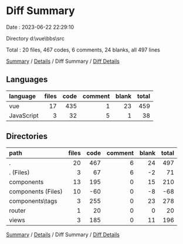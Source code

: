 # Diff Summary

Date : 2023-06-22 22:29:10

Directory d:\\vue\\bbs\\src

Total : 20 files,  467 codes, 6 comments, 24 blanks, all 497 lines

[Summary](results.md) / [Details](details.md) / Diff Summary / [Diff Details](diff-details.md)

## Languages
| language | files | code | comment | blank | total |
| :--- | ---: | ---: | ---: | ---: | ---: |
| vue | 17 | 435 | 1 | 23 | 459 |
| JavaScript | 3 | 32 | 5 | 1 | 38 |

## Directories
| path | files | code | comment | blank | total |
| :--- | ---: | ---: | ---: | ---: | ---: |
| . | 20 | 467 | 6 | 24 | 497 |
| . (Files) | 3 | 67 | 6 | -2 | 71 |
| components | 13 | 195 | 0 | 15 | 210 |
| components (Files) | 10 | -60 | 0 | -8 | -68 |
| components\\tags | 3 | 255 | 0 | 23 | 278 |
| router | 1 | 20 | 0 | 0 | 20 |
| views | 3 | 185 | 0 | 11 | 196 |

[Summary](results.md) / [Details](details.md) / Diff Summary / [Diff Details](diff-details.md)